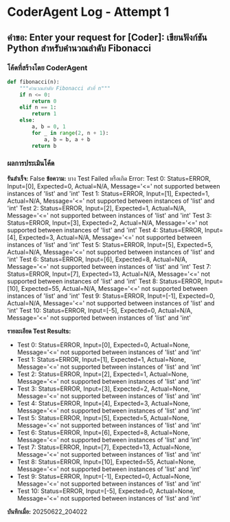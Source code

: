 # CoderAgent Log - Attempt 1

## คำขอ: Enter your request for [Coder]: เขียนฟังก์ชัน Python สำหรับคำนวณลำดับ Fibonacci

### โค้ดที่สร้างโดย CoderAgent
```python
def fibonacci(n):
    """คำนวณลำดับ Fibonacci ตัวที่ n"""
    if n <= 0:
        return 0
    elif n == 1:
        return 1
    else:
        a, b = 0, 1
        for _ in range(2, n + 1):
            a, b = b, a + b
        return b
```

### ผลการประเมินโค้ด
**รันสำเร็จ:** False
**ข้อความ:** บาง Test Failed หรือเกิด Error:
Test 0: Status=ERROR, Input=[0], Expected=0, Actual=N/A, Message='<=' not supported between instances of 'list' and 'int'
Test 1: Status=ERROR, Input=[1], Expected=1, Actual=N/A, Message='<=' not supported between instances of 'list' and 'int'
Test 2: Status=ERROR, Input=[2], Expected=1, Actual=N/A, Message='<=' not supported between instances of 'list' and 'int'
Test 3: Status=ERROR, Input=[3], Expected=2, Actual=N/A, Message='<=' not supported between instances of 'list' and 'int'
Test 4: Status=ERROR, Input=[4], Expected=3, Actual=N/A, Message='<=' not supported between instances of 'list' and 'int'
Test 5: Status=ERROR, Input=[5], Expected=5, Actual=N/A, Message='<=' not supported between instances of 'list' and 'int'
Test 6: Status=ERROR, Input=[6], Expected=8, Actual=N/A, Message='<=' not supported between instances of 'list' and 'int'
Test 7: Status=ERROR, Input=[7], Expected=13, Actual=N/A, Message='<=' not supported between instances of 'list' and 'int'
Test 8: Status=ERROR, Input=[10], Expected=55, Actual=N/A, Message='<=' not supported between instances of 'list' and 'int'
Test 9: Status=ERROR, Input=[-1], Expected=0, Actual=N/A, Message='<=' not supported between instances of 'list' and 'int'
Test 10: Status=ERROR, Input=[-5], Expected=0, Actual=N/A, Message='<=' not supported between instances of 'list' and 'int'

**รายละเอียด Test Results:**
- Test 0: Status=ERROR, Input=[0], Expected=0, Actual=None, Message='<=' not supported between instances of 'list' and 'int'
- Test 1: Status=ERROR, Input=[1], Expected=1, Actual=None, Message='<=' not supported between instances of 'list' and 'int'
- Test 2: Status=ERROR, Input=[2], Expected=1, Actual=None, Message='<=' not supported between instances of 'list' and 'int'
- Test 3: Status=ERROR, Input=[3], Expected=2, Actual=None, Message='<=' not supported between instances of 'list' and 'int'
- Test 4: Status=ERROR, Input=[4], Expected=3, Actual=None, Message='<=' not supported between instances of 'list' and 'int'
- Test 5: Status=ERROR, Input=[5], Expected=5, Actual=None, Message='<=' not supported between instances of 'list' and 'int'
- Test 6: Status=ERROR, Input=[6], Expected=8, Actual=None, Message='<=' not supported between instances of 'list' and 'int'
- Test 7: Status=ERROR, Input=[7], Expected=13, Actual=None, Message='<=' not supported between instances of 'list' and 'int'
- Test 8: Status=ERROR, Input=[10], Expected=55, Actual=None, Message='<=' not supported between instances of 'list' and 'int'
- Test 9: Status=ERROR, Input=[-1], Expected=0, Actual=None, Message='<=' not supported between instances of 'list' and 'int'
- Test 10: Status=ERROR, Input=[-5], Expected=0, Actual=None, Message='<=' not supported between instances of 'list' and 'int'

**บันทึกเมื่อ:** 20250622_204022

